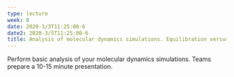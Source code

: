```yaml
---
type: lecture
week: 8
date: 2020-3/3T11:25:00-6
date2: 2020-3/5T11:25:00-6
title: Analysis of molecular dynamics simulations. Equilibration versus production. Visualization of trajectories. Time series and histograms of properties including RMSD, potential energy, and distances. Clustering.
---
```

Perform basic analysis of your molecular dynamics simulations. Teams prepare a 10-15 minute presentation.